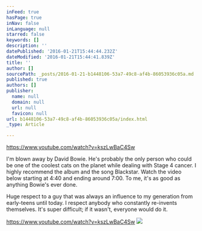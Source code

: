 ```yaml
---
inFeed: true
hasPage: true
inNav: false
inLanguage: null
starred: false
keywords: []
description: ''
datePublished: '2016-01-21T15:44:44.232Z'
dateModified: '2016-01-21T15:44:41.839Z'
title: ''
author: []
sourcePath: _posts/2016-01-21-b1448106-53a7-49c8-af4b-86053936c05a.md
published: true
authors: []
publisher:
  name: null
  domain: null
  url: null
  favicon: null
url: b1448106-53a7-49c8-af4b-86053936c05a/index.html
_type: Article

---
```

https://www.youtube.com/watch?v=kszLwBaC4Sw

I'm blown away by David Bowie. He's probably the only person who could be one of the coolest cats on the planet while dealing with Stage 4 cancer. I highly recommend the album and the song Blackstar. Watch the video below starting at 4:40 and ending around 7:00\. To me, it's as good as anything Bowie's ever done.

Huge respect to a guy that was always an influence to my generation from early-teens until today. I respect anybody who constantly re-invents themselves. It's super difficult; if it wasn't, everyone would do it. 

https://www.youtube.com/watch?v=kszLwBaC4Sw
![](https://the-grid-user-content.s3-us-west-2.amazonaws.com/61fb2447-0c85-4f87-8109-d03353456b9d.jpg)